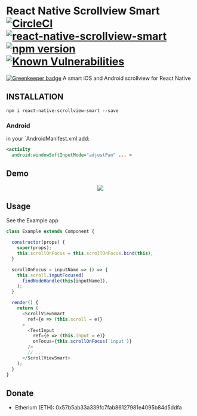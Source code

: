 # React Native Scrollview Smart [![CircleCI](https://circleci.com/gh/Bolket/react-native-scrollview-smart.svg?style=shield&circle-token=:circle-token)](https://circleci.com/gh/Bolket/react-native-scrollview-smart) [![react-native-scrollview-smart](https://img.shields.io/npm/dm/react-native-scrollview-smart.svg)](https://www.npmjs.org/package/react-native-scrollview-smart) [![npm version](https://img.shields.io/npm/v/react-native-scrollview-smart.svg?style=flat)](https://www.npmjs.com/package/react-native-scrollview-smart) [![Known Vulnerabilities](https://snyk.io/test/github/bolket/react-native-scrollview-smart/badge.svg)](https://snyk.io/test/github/bolket/react-native-scrollview-smart)

[![Greenkeeper badge](https://badges.greenkeeper.io/Bolket/react-native-scrollview-smart.svg)](https://greenkeeper.io/)
A smart iOS and Android scrollview for React Native

## INSTALLATION

```shell
npm i react-native-scrollview-smart --save
```
### Android

in your `AndroidManifest.xml add:

```xml
<activity
  android:windowSoftInputMode="adjustPan" ... >
```

## Demo
<p align="center">
  <img src ="https://raw.githubusercontent.com/sarovin/react-native-scrollview-smart/master/Demo.gif" />
</p>

## Usage
See the Example app

```javascript
class Example extends Component {

  constructor(props) {
    super(props);
    this.scrollOnFocus = this.scrollOnFocus.bind(this);
  }

  scrollOnFocus = inputName => () => {
    this.scroll.inputFocused(
      findNodeHandle(this[inputName]),
    );
  }

  render() {
    return (
      <ScrollViewSmart
        ref={e => (this.scroll = e)}
      >
        <TextInput
          ref={e => (this.input = e)}
          onFocus={this.scrollOnFocus('input')}
        />
        // ...
      </ScrollViewSmart>
    );
  }
}

```

Donate
------

* Etherium (ETH): 0x57b5ab33a339fc7fab86127981e4095b84d5ddfa

